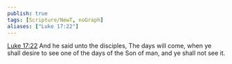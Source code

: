 ```yaml
---
publish: true
tags: [Scripture/NewT, noGraph]
aliases: ["Luke 17:22"]
---
```

[Luke 17:22](https://churchofjesuschrist.org/study/scriptures/nt/luke/17?lang=eng&id=p22#p22) And he said unto the disciples, The days will come, when ye shall desire to see one of the days of the Son of man, and ye shall not see it.
